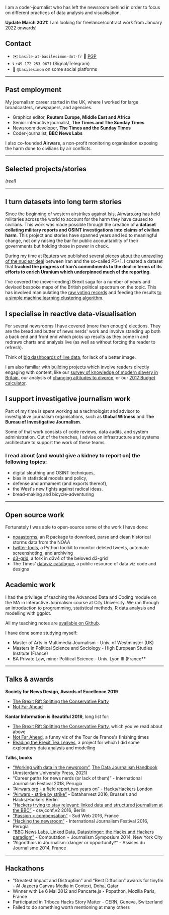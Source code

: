 I am a coder-journalist who has left the newsroom behind in order to focus on different practices of data analysis and visualisation.

<span style="font-weight: bold; color: var(--highlight)">Update March 2021:</span> I am looking for freelance/contract work from January 2022 onwards!

## Contact
* ✉️ `basile-at-basilesimon-dot-fr` 🔐 [PGP](https://keys.openpgp.org/search?q=basile%40basilesimon.fr)
* 📞 `+49 172 253 9671` (Signal/Telegram)
* 🔗 `@basilesimon` on some social platforms

---

## Past employment

My journalism career started in the UK, where I worked for large broadcasters, newspapers, and agencies.

* Graphics editor, **Reuters Europe, Middle East and Africa**
* Senior interactive journalist, **The Times and The Sunday Times**
* Newsroom developer, **The Times and the Sunday Times**
* Coder-journalist, **BBC News Labs**

I also co-founded **Airwars**, a non-profit monitoring organisation exposing the harm done to civilians by air conflicts.

---
## Selected projects/stories

_(reel)_

---

## I turn datasets into long term stories
Since the beginning of western airstrikes against Isis, [Airwars.org](https://airwars.org) has held militaries across the world to account for the harm they have caused to civilians. This work was made possible through the creation of **a dataset collating military reports and OSINT investigations into claims of civilian harm**. This project and stories have spanned years and led to meaningful change, not only raising the bar for public accountability of their governments but holding those in power in check.

During my time at [Reuters](https://graphics.reuters.com) we published several pieces [about the unraveling of the nuclear deal](https://graphics.reuters.com/IRAN-NUCLEAR/0100B0660CC/index.html) between Iran and the so-called P5+1. I created a dataset that **tracked the progress of Iran’s commitments to the deal in terms of its efforts to enrich Uranium which underpinned much of the reporting.**

I've covered the (never-ending) Brexit saga for a number of years and devised bespoke maps of the British political spectrum on the topic. This has involved manipulating the [raw voting records](https://graphics.reuters.com/BRITAIN-EU-LEADER/010092Q33KW/index.html) and feeding the results [to a simple machine learning clustering algorithm](https://blog.basilesimon.fr/2019/10/06/brexit-machine-learning/).

## I specialise in reactive data-visualisation
For several newsrooms I have covered (more than enough) elections. They are the bread and butter of news nerds' work and involve standing up both a back end and front end which picks up results as they come in and redraws charts and analysis live (as well as without forcing the reader to refresh).

Think of [big dashboards of live data](https://blog.basilesimon.fr/2020/11/08/portfolio-general-election-2019-britain/), for lack of a better image.

I am also familiar with building projects which involve readers directly engaging with content, like our [survey of knowledge of modern slavery in Britain](https://www.thetimes.co.uk/article/child-trafficking-boys-lured-by-dreams-of-football-stardom-forced-into-sex-slavery-9qr53xpkw), our analysis of [changing attitudes to divorce](https://www.thetimes.co.uk/article/meet-the-new-breed-of-happy-divorcee-women-who-are-empowered-positive-and-thrilled-to-be-single-7skzg3k8s), or our [2017 Budget calculator](https://www.thetimes.co.uk/article/the-times-2017-budget-calculator-mwx5jwwjl/). 

## I support investigative journalism work
Part of my time is spent working as a technologist and advisor to investigative journalism organisations, such as **Global Witness** and **The Bureau of Investigative Journalism**.

Some of that work consists of code reviews, data audits, and system administration. Out of the trenches, I advise on infrastructure and systems architecture to support the work of these teams.

### I read about (and would give a kidney to report on) the following topics:
*  digital sleuthing and OSINT techniques,
*  bias in statistical models and policy,
*  defense and armament (and exports thereof),
*  the West's new fights against radical ideas.
*  bread-making and bicycle-adventuring

---

## Open source work
Fortunately I was able to open-source some of the work I have done:
+ [noaastorms](https://github.com/basilesimon/noaastorms), an R package to download, parse and clean historical storms data from the NOAA
+ [twitter-tools](https://github.com/basilesimon/twitter-tools), a Python toolkit to monitor deleted tweets, automate screenshoting, and archiving
+ [d3-grid](https://github.com/basilesimon/d3-grid), a fork in d3v4 of the beloved d3-grid
+ The Times' [dataviz catalogue](https://github.com/times/dataviz-catalogue), a public resource of data viz code and designs

## Academic work
I had the privilege of teaching the Advanced Data and Coding module on the MA in Interactive Journalism course at City University. We ran through an introduction to programming, statistical methods, R data analysis and modelling with ggplot.

All my teaching notes are [available on Github](https://github.com/basilesimon/interactive-journalism-module).

I have done some studying myself:
+ Master of Arts in Multimedia Journalism - Univ. of Westminster (UK)
+ Masters in Political Science and Sociology - High European Studies Institute (France)
+ BA Private Law, minor Political Science - Univ. Lyon III (France**

---

## Talks & awards


**Society for News Design, Awards of Excellence 2019**
+ [The Brexit Rift Splitting the Conservative Party](https://www.informationisbeautifulawards.com/showcase/4236-reading-the-brexit-tea-leaves)
+ [Not Far Ahead](https://www.informationisbeautifulawards.com/showcase/4232-not-far-ahead)

**Kantar Information is Beautiful 2019**, long list for:
+ [The Brexit Rift Splitting the Conservative Party](https://www.informationisbeautifulawards.com/showcase/4236-reading-the-brexit-tea-leaves), which you've read about above
+ [Not Far Ahead](https://www.informationisbeautifulawards.com/showcase/4232-not-far-ahead), a funny viz of the Tour de France's finishing times
+ [Reading the Brexit Tea Leaves](https://www.informationisbeautifulawards.com/showcase/4236-reading-the-brexit-tea-leaves), a project for which I did some exploratory data analysis and modelling 

**Talks, books**
+ [“Working with data in the newsroom”](https://blog.basilesimon.fr/2021/03/23/data-journalism-handbook-published/), [The Data Journalism Handbook](https://www.aup.nl/en/book/9789462989511/the-data-journalism-handbook) (Amsterdam University Press, 2021)
+ “Career paths for news nerds (or lack of them)” - International Journalism Festival 2018, Perugia
+ [“Airwars.org - a field report,two years on”](https://basilesimon.fr/talks/hhlondon2016) - Hacks/Hackers London
+ [“Airwars - strike by strike”](https://basilesimon.fr/talks/hhberlin2016) - Dataharvest 2016, Brussels and Hacks/Hackers Berlin
+ [“Hackers trying to stay relevant: linked data and structured journalism at the BBC”](https://basilesimon.fr/talks/csvconf2016) - csv,conf,v2 2016, Berlin
+ [“Passion > compensation”](https://basilesimon.fr/talks/sudweb2016) - Sud Web 2016, France
+ [“Hacking the newsroom”](https://docs.google.com/presentation/d/1rWytMs0HVqEQPSAdNyqYSEH4cVmaKGTa6tcNbiL0_pY/edit?usp=sharing) - International Journalism Festival 2016, Perugia
+ [“BBC News Labs, Linked Data, Datastringer: the Hacks and Hackers paradigm”](https://basilesimon.fr/talks/cjsymposium2014/) - Computation + Journalism Symposium 2014, New York City
+ “Algorithms in Journalism: danger or opportunity?” - Assises du Journalisme 2014, France

---

## Hackathons
+ “Greatest Impact and Distruption” and “Best Diffusion” awards for tinyfm - Al Jazeera Canvas Media in Context, Doha, Qatar
+ Winner with Le 6 Mai 2012 and Pancarte.js - Popathon, Mozilla Paris, France
+ Participated in Tribeca Hacks Story Matter - CERN, Geneva, Switzerland
+ Failed to do something worth mentioning at many others